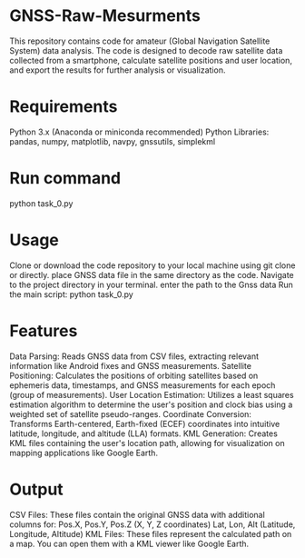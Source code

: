 # GNSS-Raw-Mesurments
This repository contains  code for amateur  (Global Navigation Satellite System) data analysis. The code is designed to decode raw satellite  data collected from a smartphone, calculate satellite positions and user location, and export the results for further analysis or visualization.

# Requirements
Python 3.x (Anaconda or miniconda recommended)
Python Libraries: pandas, numpy, matplotlib, navpy, gnssutils, simplekml

# Run command
python task_0.py

# Usage
Clone or download the code repository to your local machine using git clone or directly.
place GNSS data file in the same directory as the code.
Navigate to the project directory in your terminal.
enter the path to the Gnss data
Run the main script: python task_0.py

# Features
Data Parsing: Reads GNSS data from CSV files, extracting relevant information like Android fixes and GNSS measurements.
Satellite Positioning: Calculates the positions of orbiting satellites based on ephemeris data, timestamps, and GNSS measurements for each epoch (group of measurements).
User Location Estimation: Utilizes a least squares estimation algorithm to determine the user's position and clock bias using a weighted set of satellite pseudo-ranges.
Coordinate Conversion: Transforms Earth-centered, Earth-fixed (ECEF) coordinates into intuitive latitude, longitude, and altitude (LLA) formats.
KML Generation: Creates KML files containing the user's location path, allowing for visualization on mapping applications like Google Earth.

# Output

CSV Files: These files contain the original GNSS data with additional columns for:
Pos.X, Pos.Y, Pos.Z (X, Y, Z coordinates)
Lat, Lon, Alt (Latitude, Longitude, Altitude)
KML Files: These files represent the calculated path on a map. You can open them with a KML viewer like Google Earth.

